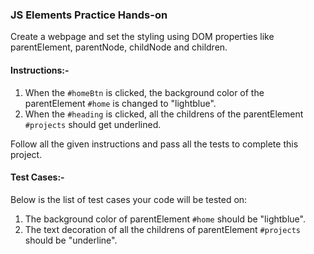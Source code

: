 ### JS Elements Practice Hands-on

Create a webpage and set the styling using DOM properties like parentElement, parentNode, childNode and children.

#### Instructions:-

1. When the `#homeBtn` is clicked, the background color of the parentElement `#home` is changed to "lightblue".
2. When the `#heading` is clicked, all the childrens of the parentElement `#projects` should get underlined.

Follow all the given instructions and pass all the tests to complete this project.

#### Test Cases:-

Below is the list of test cases your code will be tested on:

1. The background color of parentElement `#home` should be "lightblue".
2. The text decoration of all the childrens of parentElement `#projects` should be "underline".
